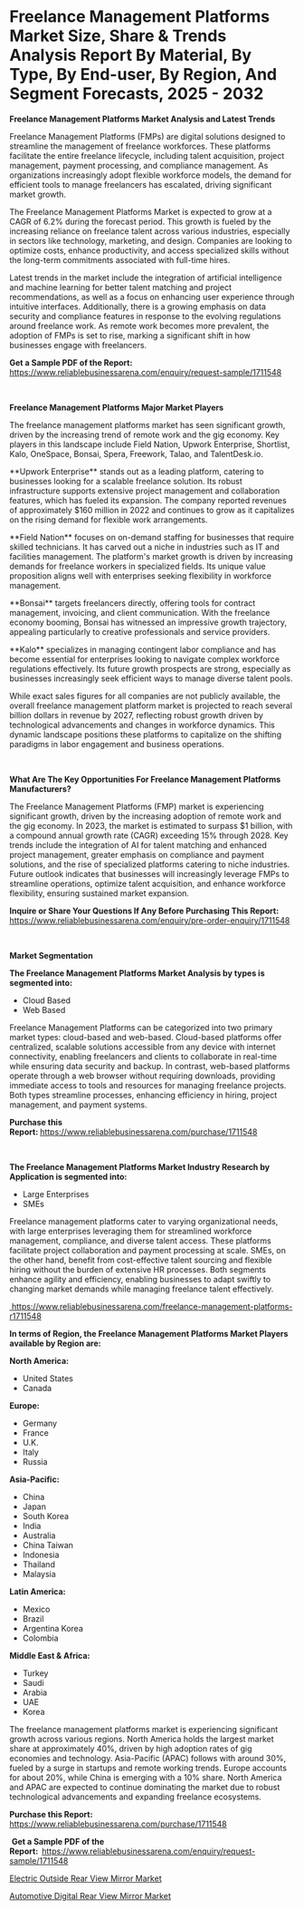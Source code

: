 <p><h1>Freelance Management Platforms Market Size, Share & Trends Analysis Report By Material, By Type, By End-user, By Region, And Segment Forecasts, 2025 - 2032</h1></p><p><strong>Freelance Management Platforms Market Analysis and Latest Trends</strong></p>
<p><p>Freelance Management Platforms (FMPs) are digital solutions designed to streamline the management of freelance workforces. These platforms facilitate the entire freelance lifecycle, including talent acquisition, project management, payment processing, and compliance management. As organizations increasingly adopt flexible workforce models, the demand for efficient tools to manage freelancers has escalated, driving significant market growth.</p><p>The Freelance Management Platforms Market is expected to grow at a CAGR of 6.2% during the forecast period. This growth is fueled by the increasing reliance on freelance talent across various industries, especially in sectors like technology, marketing, and design. Companies are looking to optimize costs, enhance productivity, and access specialized skills without the long-term commitments associated with full-time hires.</p><p>Latest trends in the market include the integration of artificial intelligence and machine learning for better talent matching and project recommendations, as well as a focus on enhancing user experience through intuitive interfaces. Additionally, there is a growing emphasis on data security and compliance features in response to the evolving regulations around freelance work. As remote work becomes more prevalent, the adoption of FMPs is set to rise, marking a significant shift in how businesses engage with freelancers.</p></p>
<p><strong>Get a Sample PDF of the Report:&nbsp;</strong> <a href="https://www.reliablebusinessarena.com/enquiry/request-sample/1711548?utm_campaign=2206&utm_medium=2&utm_source=Github&utm_content=ia&utm_term=27032025&utm_id=freelance-management-platforms">https://www.reliablebusinessarena.com/enquiry/request-sample/1711548</a></p>
<p>&nbsp;</p>
<p><strong>Freelance Management Platforms Major Market Players</strong></p>
<p><p>The freelance management platforms market has seen significant growth, driven by the increasing trend of remote work and the gig economy. Key players in this landscape include Field Nation, Upwork Enterprise, Shortlist, Kalo, OneSpace, Bonsai, Spera, Freework, Talao, and TalentDesk.io.</p><p>**Upwork Enterprise** stands out as a leading platform, catering to businesses looking for a scalable freelance solution. Its robust infrastructure supports extensive project management and collaboration features, which has fueled its expansion. The company reported revenues of approximately $160 million in 2022 and continues to grow as it capitalizes on the rising demand for flexible work arrangements.</p><p>**Field Nation** focuses on on-demand staffing for businesses that require skilled technicians. It has carved out a niche in industries such as IT and facilities management. The platform's market growth is driven by increasing demands for freelance workers in specialized fields. Its unique value proposition aligns well with enterprises seeking flexibility in workforce management.</p><p>**Bonsai** targets freelancers directly, offering tools for contract management, invoicing, and client communication. With the freelance economy booming, Bonsai has witnessed an impressive growth trajectory, appealing particularly to creative professionals and service providers.</p><p>**Kalo** specializes in managing contingent labor compliance and has become essential for enterprises looking to navigate complex workforce regulations effectively. Its future growth prospects are strong, especially as businesses increasingly seek efficient ways to manage diverse talent pools.</p><p>While exact sales figures for all companies are not publicly available, the overall freelance management platform market is projected to reach several billion dollars in revenue by 2027, reflecting robust growth driven by technological advancements and changes in workforce dynamics. This dynamic landscape positions these platforms to capitalize on the shifting paradigms in labor engagement and business operations.</p></p>
<p>&nbsp;</p>
<p><strong>What Are The Key Opportunities For Freelance Management Platforms Manufacturers?</strong></p>
<p><p>The Freelance Management Platforms (FMP) market is experiencing significant growth, driven by the increasing adoption of remote work and the gig economy. In 2023, the market is estimated to surpass $1 billion, with a compound annual growth rate (CAGR) exceeding 15% through 2028. Key trends include the integration of AI for talent matching and enhanced project management, greater emphasis on compliance and payment solutions, and the rise of specialized platforms catering to niche industries. Future outlook indicates that businesses will increasingly leverage FMPs to streamline operations, optimize talent acquisition, and enhance workforce flexibility, ensuring sustained market expansion.</p></p>
<p><strong>Inquire or Share Your Questions If Any Before Purchasing This Report:</strong> <a href="https://www.reliablebusinessarena.com/enquiry/pre-order-enquiry/1711548?utm_campaign=2206&utm_medium=2&utm_source=Github&utm_content=ia&utm_term=27032025&utm_id=freelance-management-platforms">https://www.reliablebusinessarena.com/enquiry/pre-order-enquiry/1711548</a></p>
<p>&nbsp;</p>
<p><strong>Market Segmentation</strong></p>
<p><strong>The Freelance Management Platforms Market Analysis by types is segmented into:</strong></p>
<p><ul><li>Cloud Based</li><li>Web Based</li></ul></p>
<p><p>Freelance Management Platforms can be categorized into two primary market types: cloud-based and web-based. Cloud-based platforms offer centralized, scalable solutions accessible from any device with internet connectivity, enabling freelancers and clients to collaborate in real-time while ensuring data security and backup. In contrast, web-based platforms operate through a web browser without requiring downloads, providing immediate access to tools and resources for managing freelance projects. Both types streamline processes, enhancing efficiency in hiring, project management, and payment systems.</p></p>
<p><strong>Purchase this Report:&nbsp;</strong><a href="https://www.reliablebusinessarena.com/purchase/1711548?utm_campaign=2206&utm_medium=2&utm_source=Github&utm_content=ia&utm_term=27032025&utm_id=freelance-management-platforms">https://www.reliablebusinessarena.com/purchase/1711548</a></p>
<p>&nbsp;</p>
<p><strong>The Freelance Management Platforms Market Industry Research by Application is segmented into:</strong></p>
<p><ul><li>Large Enterprises</li><li>SMEs</li></ul></p>
<p><p>Freelance management platforms cater to varying organizational needs, with large enterprises leveraging them for streamlined workforce management, compliance, and diverse talent access. These platforms facilitate project collaboration and payment processing at scale. SMEs, on the other hand, benefit from cost-effective talent sourcing and flexible hiring without the burden of extensive HR processes. Both segments enhance agility and efficiency, enabling businesses to adapt swiftly to changing market demands while managing freelance talent effectively.</p></p>
<p><a href="https://www.reliablebusinessarena.com/freelance-management-platforms-r1711548?utm_campaign=2206&utm_medium=2&utm_source=Github&utm_content=ia&utm_term=27032025&utm_id=freelance-management-platforms">&nbsp;https://www.reliablebusinessarena.com/freelance-management-platforms-r1711548</a></p>
<p><strong>In terms of Region, the Freelance Management Platforms Market Players available by Region are:</strong></p>
<p>
    <p> <strong> North America: </strong>
        <ul>
            <li>United States</li>
            <li>Canada</li>
        </ul>
        </p> 
    <p> <strong> Europe: </strong>
        <ul>
            <li>Germany</li>
            <li>France</li>
            <li>U.K.</li>
            <li>Italy</li>
            <li>Russia</li>
        </ul>
        </p> 
    <p> <strong> Asia-Pacific: </strong>
        <ul>
            <li>China</li>
            <li>Japan</li>
            <li>South Korea</li>
            <li>India</li>
            <li>Australia</li>
            <li>China Taiwan</li>
            <li>Indonesia</li>
            <li>Thailand</li>
            <li>Malaysia</li>
        </ul>
        </p> 
    <p> <strong> Latin America: </strong>
        <ul>
            <li>Mexico</li>
            <li>Brazil</li>
            <li>Argentina Korea</li>
            <li>Colombia</li>
        </ul>
        </p> 
    <p> <strong> Middle East & Africa: </strong>
        <ul>
            <li>Turkey</li>
            <li>Saudi</li>
            <li>Arabia</li>
            <li>UAE</li>
            <li>Korea</li>
        </ul>
    </p>
    </p>
<p><p>The freelance management platforms market is experiencing significant growth across various regions. North America holds the largest market share at approximately 40%, driven by high adoption rates of gig economies and technology. Asia-Pacific (APAC) follows with around 30%, fueled by a surge in startups and remote working trends. Europe accounts for about 20%, while China is emerging with a 10% share. North America and APAC are expected to continue dominating the market due to robust technological advancements and expanding freelance ecosystems.</p></p>
<p><strong>Purchase this Report: </strong><a href="https://www.reliablebusinessarena.com/purchase/1711548?utm_campaign=2206&utm_medium=2&utm_source=Github&utm_content=ia&utm_term=27032025&utm_id=freelance-management-platforms">https://www.reliablebusinessarena.com/purchase/1711548</a></p>
<p>&nbsp;<strong>Get a Sample PDF of the Report:&nbsp;&nbsp;</strong><a href="https://www.reliablebusinessarena.com/enquiry/request-sample/1711548?utm_campaign=2206&utm_medium=2&utm_source=Github&utm_content=ia&utm_term=27032025&utm_id=freelance-management-platforms">https://www.reliablebusinessarena.com/enquiry/request-sample/1711548</a></p>
<p><strong></strong></p>
<p><p><a href="https://github.com/sofayahoo2023/Market-Research-Report-List-7/blob/main/electric-outside-rear-view-mirror-market.md?utm_campaign=2206&utm_medium=2&utm_source=Github&utm_content=ia&utm_term=27032025&utm_id=freelance-management-platforms">Electric Outside Rear View Mirror Market</a></p><p><a href="https://github.com/joannesouthgate/Market-Research-Report-List-5/blob/main/automotive-digital-rear-view-mirror-market.md?utm_campaign=2206&utm_medium=2&utm_source=Github&utm_content=ia&utm_term=27032025&utm_id=freelance-management-platforms">Automotive Digital Rear View Mirror Market</a></p></p>